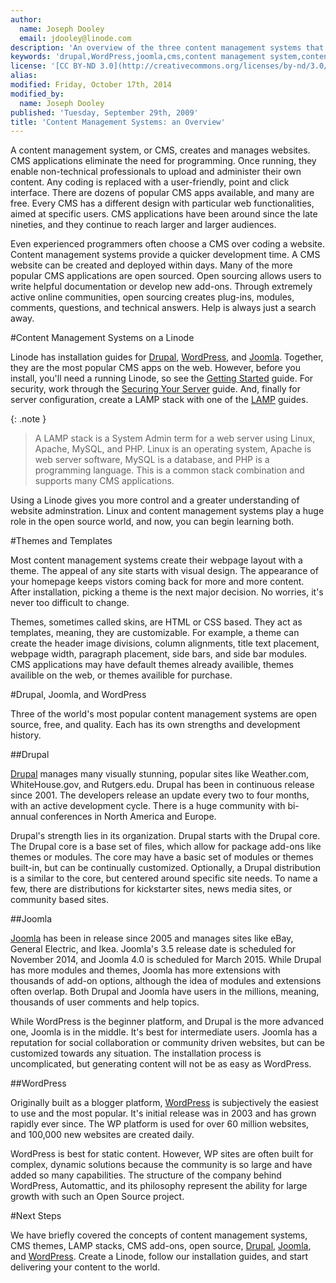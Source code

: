 ```yaml
---
author:
  name: Joseph Dooley
  email: jdooley@linode.com
description: 'An overview of the three content management systems that Linode supports'
keywords: 'drupal,WordPress,joomla,cms,content management system,content management framwork, '
license: '[CC BY-ND 3.0](http://creativecommons.org/licenses/by-nd/3.0/us/)'
alias: 
modified: Friday, October 17th, 2014
modified_by:
  name: Joseph Dooley
published: 'Tuesday, September 29th, 2009'
title: 'Content Management Systems: an Overview'
---
```


A content management system, or CMS, creates and manages websites. CMS applications eliminate the need for programming. Once running, they enable non-technical professionals to upload and administer their own content. Any coding is replaced with a user-friendly, point and click interface. There are dozens of popular CMS apps available, and many are free. Every CMS has a different design with particular web functionalities, aimed at specific users. CMS applications have been around since the late nineties, and they continue to reach larger and larger audiences. 

Even experienced programmers often choose a CMS over coding a website. Content management systems provide a quicker development time. A CMS website can be created and deployed within days. Many of the more popular CMS applications are open sourced. Open sourcing allows users to write helpful documentation or develop new add-ons. Through extremely active online communities, open sourcing creates plug-ins, modules, comments, questions, and technical answers. Help is always just a search away. 

#Content Management Systems on a Linode

Linode has installation guides for [Drupal](/docs/websites/cms/managing-web-content-with-drupal-7), [WordPress](/docs/websites/cms/manage-web-content-with-WordPress), and [Joomla](/docs/websites/cms/manage-web-content-with-joomla). Together, they are the most popular CMS apps on the web. However, before you install, you'll need a running Linode, so see the [Getting Started](/docs/getting-started) guide. For security, work through the [Securing Your Server](/docs/securing-your-server) guide. And, finally for server configuration, create a LAMP stack with one of the [LAMP](/docs/websites/lamp/) guides.

 {: .note }
>
>A LAMP stack is a System Admin term for a web server using Linux, Apache, MySQL, and PHP. Linux is an operating system, Apache is web server software, MySQL is a database, and PHP is a programming language. This is a common stack combination and supports many CMS applications. 

Using a Linode gives you more control and a greater understanding of website adminstration. Linux and content management systems play a huge role in the open source world, and now, you can begin learning both. 


#Themes and Templates

Most content management systems create their webpage layout with a theme. The appeal of any site starts with visual design. The appearance of your homepage keeps vistors coming back for more and more content. After installation, picking a theme is the next major decision. No worries, it's never too difficult to change.  

Themes, sometimes called skins, are HTML or CSS based. They act as templates, meaning, they are customizable. For example, a theme can create the header image divisions, column alignments, title text placement, webpage width, paragraph placement, side bars, and side bar modules. CMS applications may have default themes already availible, themes availible on the web, or themes availible for purchase. 

#Drupal, Joomla, and WordPress 

Three of the world's most popular content management systems are open source, free, and quality. Each has its own strengths and development history. 

##Drupal

[Drupal](/docs/websites/cms/managing-web-content-with-drupal-7) manages many visually stunning, popular sites like Weather.com, WhiteHouse.gov, and Rutgers.edu. Drupal has been in continuous release since 2001. The developers release an update every two to four months, with an active development cycle. There is a huge community with bi-annual conferences in North America and Europe. 

Drupal's strength lies in its organization. Drupal starts with the Drupal core. The Drupal core is a base set of files, which allow for package add-ons like themes or modules. The core may have a basic set of modules or themes built-in, but can be continually customized. Optionally, a Drupal distribution is a similar to the core, but centered around specific site needs. To name a few, there are distributions for kickstarter sites, news media sites, or community based sites.

##Joomla

[Joomla](/docs/websites/cms/manage-web-content-with-joomla) has been in release since 2005 and manages sites like eBay, General Electric, and Ikea. Joomla's 3.5 release date is scheduled for November 2014, and Joomla 4.0 is scheduled for March 2015. While Drupal has more modules and themes, Joomla has more extensions with thousands of add-on options, although the idea of modules and extensions often overlap. Both Drupal and Joomla have users in the millions, meaning, thousands of user comments and help topics.

While WordPress is the beginner platform, and Drupal is the more advanced one, Joomla is in the middle. It's best for intermediate users. Joomla has a reputation for social collaboration or community driven websites, but can be customized towards any situation. The installation process is uncomplicated, but generating content will not be as easy as WordPress. 

##WordPress

Originally built as a blogger platform, [WordPress](/docs/websites/cms/manage-web-content-with-WordPress) is subjectively the easiest to use and the most popular. It's initial release was in 2003 and has grown rapidly ever since. The WP platform is used for over 60 million websites, and 100,000 new websites are created daily. 

WordPress is best for static content. However, WP sites are often built for complex, dynamic solutions because the community is so large and have added so many capabilities. The structure of the company behind WordPress, Automattic, and its philosophy represent the ability for large growth with such an Open Source project.   


#Next Steps

We have briefly covered the concepts of content management systems, CMS themes, LAMP stacks, CMS add-ons, open source, [Drupal](/docs/websites/cms/managing-web-content-with-drupal-7), [Joomla](/docs/websites/cms/manage-web-content-with-joomla), and [WordPress](/docs/websites/cms/manage-web-content-with-WordPress). Create a Linode, follow our installation guides, and start delivering your content to the world. 









